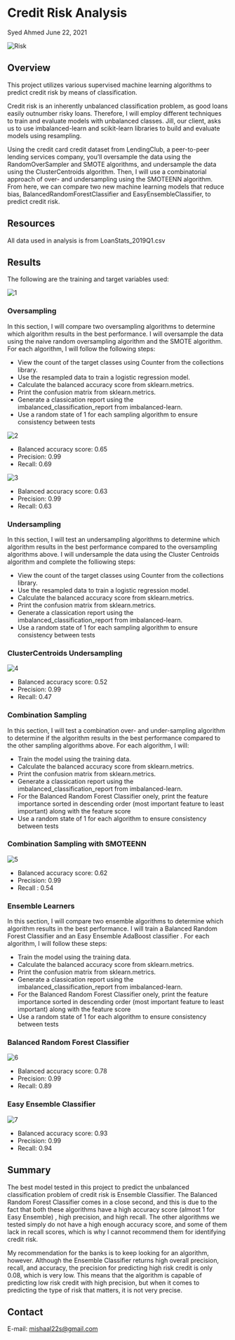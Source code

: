 # Credit Risk Analysis

Syed Ahmed
June 22, 2021 

![Risk](https://user-images.githubusercontent.com/45697471/123014463-4e776480-d394-11eb-892c-505aca608aad.png)


## Overview 

This project utilizes various supervised machine learning algorithms to predict credit risk by means of classification. 

Credit risk is an inherently unbalanced classification problem, as good loans easily outnumber risky loans. Therefore, I will employ different techniques to train and evaluate models with unbalanced classes. Jill, our client, asks us to use imbalanced-learn and scikit-learn libraries to build and evaluate models using resampling.

Using the credit card credit dataset from LendingClub, a peer-to-peer lending services company, you’ll oversample the data using the RandomOverSampler and SMOTE algorithms, and undersample the data using the ClusterCentroids algorithm. Then, I will use a combinatorial approach of over- and undersampling using the SMOTEENN algorithm. From here, we can compare two new machine learning models that reduce bias, BalancedRandomForestClassifier and EasyEnsembleClassifier, to predict credit risk. 

## Resources 
All data used in analysis is from LoanStats_2019Q1.csv

## Results 

The following are the training and target variables used: 

![1](https://user-images.githubusercontent.com/45697471/123008811-9349ce00-d389-11eb-8128-d092ee4b24e1.png)


### Oversampling 

In this section, I will compare two oversampling algorithms to determine which algorithm results in the best performance. I will oversample the data using the naive random oversampling algorithm and the SMOTE algorithm. For each algorithm, I will follow the following steps:

- View the count of the target classes using Counter from the collections library.
- Use the resampled data to train a logistic regression model.
- Calculate the balanced accuracy score from sklearn.metrics.
- Print the confusion matrix from sklearn.metrics.
- Generate a classication report using the imbalanced_classification_report from imbalanced-learn.
- Use a random state of 1 for each sampling algorithm to ensure consistency between tests

![2](https://user-images.githubusercontent.com/45697471/123008821-96dd5500-d389-11eb-9383-fd296c8d78a3.png)

- Balanced accuracy score: 0.65
- Precision: 0.99
- Recall: 0.69

![3](https://user-images.githubusercontent.com/45697471/123008852-a8bef800-d389-11eb-912c-fdd1a7887010.png)

- Balanced accuracy score: 0.63
- Precision: 0.99
- Recall: 0.63

### Undersampling 

In this section, I will test an undersampling algorithms to determine which algorithm results in the best performance compared to the oversampling algorithms above. I will undersample the data using the Cluster Centroids algorithm and complete the folliowing steps:

- View the count of the target classes using Counter from the collections library.
- Use the resampled data to train a logistic regression model.
- Calculate the balanced accuracy score from sklearn.metrics.
- Print the confusion matrix from sklearn.metrics.
- Generate a classication report using the imbalanced_classification_report from imbalanced-learn.
- Use a random state of 1 for each sampling algorithm to ensure consistency between tests

### ClusterCentroids Undersampling 

![4](https://user-images.githubusercontent.com/45697471/123008875-b70d1400-d389-11eb-8d7a-1b5ba237e5d2.png)

- Balanced accuracy score: 0.52
- Precision: 0.99
- Recall: 0.47

### Combination Sampling 

In this section, I will test a combination over- and under-sampling algorithm to determine if the algorithm results in the best performance compared to the other sampling algorithms above.  For each algorithm, I will:

- Train the model using the training data.
- Calculate the balanced accuracy score from sklearn.metrics.
- Print the confusion matrix from sklearn.metrics.
- Generate a classication report using the imbalanced_classification_report from imbalanced-learn.
- For the Balanced Random Forest Classifier onely, print the feature importance sorted in descending order (most important feature to least important) along with the feature score
- Use a random state of 1 for each algorithm to ensure consistency between tests

### Combination Sampling with SMOTEENN

![5](https://user-images.githubusercontent.com/45697471/123008895-c4c29980-d389-11eb-9041-36fe32c74ac7.png)

- Balanced accuracy score: 0.62
- Precision: 0.99
- Recall : 0.54

### Ensemble Learners 

In this section, I will compare two ensemble algorithms to determine which algorithm results in the best performance. I will train a Balanced Random Forest Classifier and an Easy Ensemble AdaBoost classifier . For each algorithm, I will follow these steps: 

- Train the model using the training data.
- Calculate the balanced accuracy score from sklearn.metrics.
- Print the confusion matrix from sklearn.metrics.
- Generate a classication report using the imbalanced_classification_report from imbalanced-learn.
- For the Balanced Random Forest Classifier onely, print the feature importance sorted in descending order (most important feature to least important) along with the feature score
- Use a random state of 1 for each algorithm to ensure consistency between tests

### Balanced Random Forest Classifier

![6](https://user-images.githubusercontent.com/45697471/123008908-c9874d80-d389-11eb-9042-6e8ef5561815.png)

- Balanced accuracy score: 0.78
- Precision: 0.99
- Recall: 0.89

### Easy Ensemble Classifier

![7](https://user-images.githubusercontent.com/45697471/123008914-cc823e00-d389-11eb-9009-4cc904eeac67.png)

- Balanced accuracy score: 0.93
- Precision: 0.99
- Recall: 0.94 


## Summary 

The best model tested in this project to predict the unbalanced classification problem of credit risk is Ensemble Classifier. The Balanced Random Forest Classifier comes in a close second, and this is due to the fact that both these algorithms have a high accuracy score (almost 1 for Easy Ensemble) , high precision, and high recall. The other algorithms we tested simply do not have a high enough accuracy score, and some of them lack in recall scores, which is why I cannot recommend them for identifying credit risk. 

My recommendation for the banks is to keep looking for an algorithm, however. Although the Ensemble Classifier returns high overall precision, recall, and accuracy, the precision for predicting high risk credit is only 0.08, which is very low. This means that the algorithm is capable of predicting low risk credit with high precision, but when it comes to predicting the type of risk that matters, it is not very precise. 

## Contact 
E-mail: mishaal22s@gmail.com 
